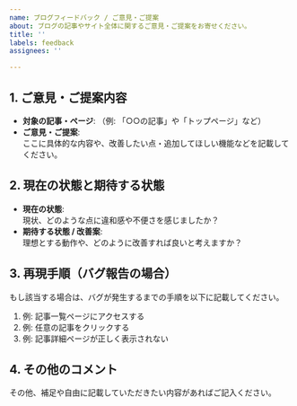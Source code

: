 ```yaml
---
name: ブログフィードバック / ご意見・ご提案
about: ブログの記事やサイト全体に関するご意見・ご提案をお寄せください。
title: ''
labels: feedback
assignees: ''

---
```


## 1. ご意見・ご提案内容
- **対象の記事・ページ**: （例: 「○○の記事」や「トップページ」など）
- **ご意見・ご提案**:  
  ここに具体的な内容や、改善したい点・追加してほしい機能などを記載してください。

## 2. 現在の状態と期待する状態
- **現在の状態**:  
  現状、どのような点に違和感や不便さを感じましたか？
- **期待する状態 / 改善案**:  
  理想とする動作や、どのように改善すれば良いと考えますか？

## 3. 再現手順（バグ報告の場合）
もし該当する場合は、バグが発生するまでの手順を以下に記載してください。
1. 例: 記事一覧ページにアクセスする
2. 例: 任意の記事をクリックする
3. 例: 記事詳細ページが正しく表示されない

## 4. その他のコメント
その他、補足や自由に記載していただきたい内容があればご記入ください。
